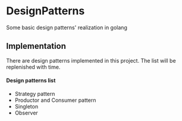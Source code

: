 # DesignPatterns
Some basic design patterns' realization in golang

## Implementation
There are design patterns implemented in this project. The list will be replenished with time.

#### Design patterns list
- Strategy pattern
- Productor and Consumer pattern
- Singleton
- Observer